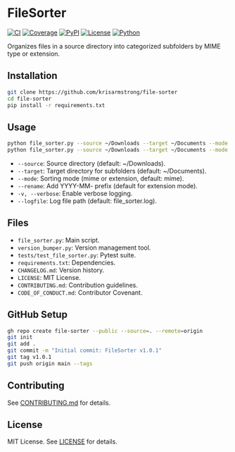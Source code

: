 # FileSorter

[![CI](https://github.com/krisarmstrong/file-sorter/actions/workflows/ci.yml/badge.svg)](https://github.com/krisarmstrong/file-sorter/actions)
[![Coverage](https://img.shields.io/badge/coverage-80%25-green)](https://github.com/krisarmstrong/file-sorter)
[![PyPI](https://img.shields.io/pypi/v/file-sorter.svg)](https://pypi.org/project/file-sorter/)
[![License](https://img.shields.io/badge/license-MIT-blue.svg)](https://github.com/krisarmstrong/file-sorter/blob/main/LICENSE)
[![Python](https://img.shields.io/badge/python-3.9%2B-blue)](https://www.python.org/)

Organizes files in a source directory into categorized subfolders by MIME type or extension.

## Installation

```bash
git clone https://github.com/krisarmstrong/file-sorter
cd file-sorter
pip install -r requirements.txt
```

## Usage

```bash
python file_sorter.py --source ~/Downloads --target ~/Documents --mode mime --verbose
python file_sorter.py --source ~/Downloads --target ~/Documents --mode extension --rename
```

- `--source`: Source directory (default: ~/Downloads).
- `--target`: Target directory for subfolders (default: ~/Documents).
- `--mode`: Sorting mode (mime or extension, default: mime).
- `--rename`: Add YYYY-MM- prefix (default for extension mode).
- `-v, --verbose`: Enable verbose logging.
- `--logfile`: Log file path (default: file_sorter.log).

## Files

- `file_sorter.py`: Main script.
- `version_bumper.py`: Version management tool.
- `tests/test_file_sorter.py`: Pytest suite.
- `requirements.txt`: Dependencies.
- `CHANGELOG.md`: Version history.
- `LICENSE`: MIT License.
- `CONTRIBUTING.md`: Contribution guidelines.
- `CODE_OF_CONDUCT.md`: Contributor Covenant.

## GitHub Setup

```bash
gh repo create file-sorter --public --source=. --remote=origin
git init
git add .
git commit -m "Initial commit: FileSorter v1.0.1"
git tag v1.0.1
git push origin main --tags
```

## Contributing

See [CONTRIBUTING.md](CONTRIBUTING.md) for details.

## License

MIT License. See [LICENSE](LICENSE) for details.